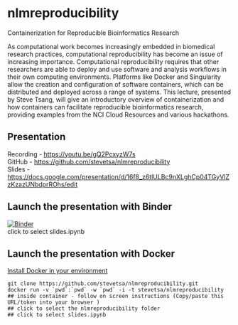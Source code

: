 # nlmreproducibility

Containerization for Reproducible Bioinformatics Research
 
As computational work becomes increasingly embedded in biomedical research practices, computational reproducibility has become an issue of increasing importance. Computational reproducibility requires that other researchers are able to deploy and use software and analysis workflows in their own computing environments. Platforms like Docker and Singularity allow the creation and configuration of software containers, which can be distributed and deployed across a range of systems. This lecture, presented by Steve Tsang, will give an introductory overview of containerization and how containers can facilitate reproducible bioinformatics research, providing examples from the NCI Cloud Resources and various hackathons.

## Presentation
Recording - https://youtu.be/gQ2PcxyzW7s            
GitHub - https://github.com/stevetsa/nlmreproducibility  
Slides - https://docs.google.com/presentation/d/16f8_z6tlULBc9nXLghCp04TGyVlZzKzazUNbdprROhs/edit  


## Launch the presentation with Binder
[![Binder](https://mybinder.org/badge.svg)](https://mybinder.org/v2/gh/stevetsa/nlmreproducibility/master) <br>
click to select slides.ipynb 

## Launch the presentation with Docker
[Install Docker in your environment](https://docs.docker.com/install/)
```{}
git clone https://github.com/stevetsa/nlmreproducibility.git
docker run -v `pwd`:`pwd` -w `pwd` -i -t stevetsa/nlmreproducibility
## inside container - follow on screen instructions (Copy/paste this URL/token into your browser )
## click to select the nlmreproducibility folder
## click to select slides.ipynb
```



